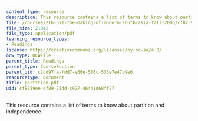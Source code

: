 ```yaml
---
content_type: resource
description: This resource contains a list of terms to know about partition and independence.
file: /courses/21h-571-the-making-of-modern-south-asia-fall-2006/cf8759eeef8975ddc927464a1d68ff27_partition.pdf
file_size: 21042
file_type: application/pdf
learning_resource_types:
- Readings
license: https://creativecommons.org/licenses/by-nc-sa/4.0/
ocw_type: OCWFile
parent_title: Readings
parent_type: CourseSection
parent_uid: c2cd97fe-fdd7-e66e-5f6c-535e7e47b9e6
resourcetype: Document
title: partition.pdf
uid: cf8759ee-ef89-75dd-c927-464a1d68ff27
---
```

This resource contains a list of terms to know about partition and independence.